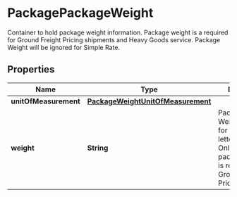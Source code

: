 

# PackagePackageWeight

Container to hold package weight information.  Package weight is a required for Ground Freight Pricing shipments and Heavy Goods service. Package Weight will be ignored for Simple Rate.

## Properties

| Name | Type | Description | Notes |
|------------ | ------------- | ------------- | -------------|
|**unitOfMeasurement** | [**PackageWeightUnitOfMeasurement**](PackageWeightUnitOfMeasurement.md) |  |  |
|**weight** | **String** | Packages weight. Weight accepted for letters/envelopes.  Only average package weight is required for Ground Freight Pricing Shipment. |  |



